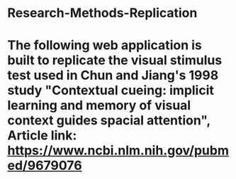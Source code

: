 # Research-Methods-Replication
# The following web application is built to replicate the visual stimulus test used in Chun and Jiang's 1998 study "Contextual cueing: implicit learning and memory of visual context guides spacial attention", Article link: https://www.ncbi.nlm.nih.gov/pubmed/9679076
#